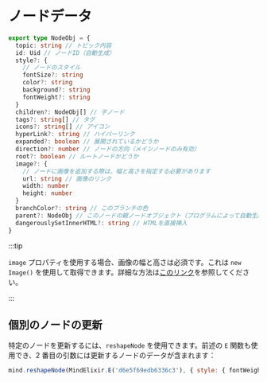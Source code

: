 # ノードデータ

```typescript
export type NodeObj = {
  topic: string // トピック内容
  id: Uid // ノードID（自動生成）
  style?: {
    // ノードのスタイル
    fontSize?: string
    color?: string
    background?: string
    fontWeight?: string
  }
  children?: NodeObj[] // 子ノード
  tags?: string[] // タグ
  icons?: string[] // アイコン
  hyperLink?: string // ハイパーリンク
  expanded?: boolean // 展開されているかどうか
  direction?: number // ノードの方向（メインノードのみ有効）
  root?: boolean // ルートノードかどうか
  image?: {
    // ノードに画像を追加する際は、幅と高さを指定する必要があります
    url: string // 画像のリンク
    width: number
    height: number
  }
  branchColor?: string // このブランチの色
  parent?: NodeObj // このノードの親ノードオブジェクト（プログラムによって自動生成）
  dangerouslySetInnerHTML?: string // HTMLを直接挿入
}
```

:::tip

`image` プロパティを使用する場合、画像の幅と高さは必須です。これは `new Image()` を使用して取得できます。詳細な方法は[このリンク](https://stackoverflow.com/questions/623172/how-to-get-the-image-size-height-width-using-javascript)を参照してください。

:::

## 個別のノードの更新

特定のノードを更新するには、`reshapeNode` を使用できます。前述の `E` 関数も使用でき、2 番目の引数には更新するノードのデータが含まれます：

```js
mind.reshapeNode(MindElixir.E('d6e5f69edb6336c3'), { style: { fontWeight } })
```

